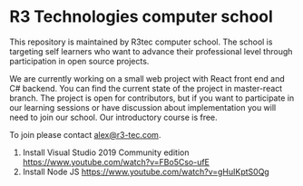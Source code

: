 # R3 Technologies computer school
This repository is maintained by R3tec computer school. The school is targeting self learners who want to advance their professional level through participation in open source projects.

We are currently working on a small web project with React front end and C# backend. You can find the current state of the project in master-react branch. The project is open for contributors, but if you want to participate in our learning sessions or have discussion about implementation you will need to join our school. Our introductory course is free.

To join please contact alex@r3-tec.com. 

1. Install Visual Studio 2019 Community edition https://www.youtube.com/watch?v=FBo5Cso-ufE
2. Install Node JS https://www.youtube.com/watch?v=gHuIKptS0Qg



